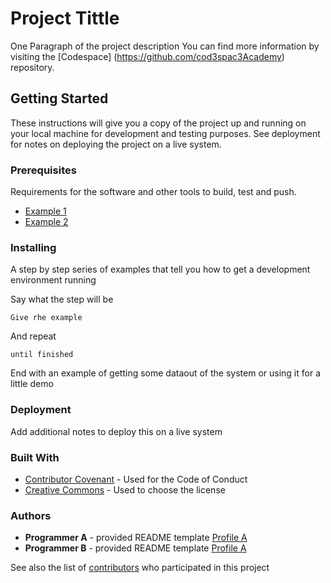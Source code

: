 # Project Tittle

One Paragraph of the project description
You can find more information by visiting the [Codespace] (https://github.com/cod3spac3Academy) repository.

## Getting Started

These instructions will give you a copy of the project up and running on your local machine for development and testing purposes. See deployment for notes on deploying the project on a live system.

### Prerequisites

Requirements for the software and other tools to build, test and push.

- [Example 1](https://www.google.com)
- [Example 2](https://www.google.com)

### Installing

A step by step series of examples that tell you how to get a development environment running

Say what the step will be

    Give rhe example

And repeat

    until finished

End with an example of getting some dataout of the system or using it for a little demo

### Deployment

Add additional notes to deploy this on a live system

### Built With

- [Contributor Covenant](https://www.google.com) - Used for the Code of Conduct
- [Creative Commons](https://www.google.com) - Used to choose the license

### Authors

- **Programmer A** - provided README template [Profile A](https://google.com)
- **Programmer B** - provided README template [Profile A](https://google.com)

See also the list of 
[contributors](https://www.google.com)
who participated in this project